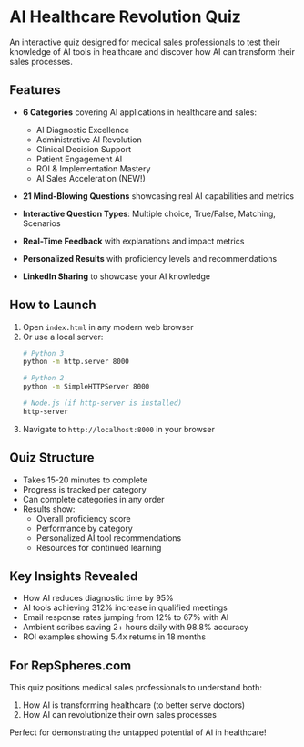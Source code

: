 # AI Healthcare Revolution Quiz

An interactive quiz designed for medical sales professionals to test their knowledge of AI tools in healthcare and discover how AI can transform their sales processes.

## Features

- **6 Categories** covering AI applications in healthcare and sales:
  - AI Diagnostic Excellence
  - Administrative AI Revolution
  - Clinical Decision Support
  - Patient Engagement AI
  - ROI & Implementation Mastery
  - AI Sales Acceleration (NEW!)

- **21 Mind-Blowing Questions** showcasing real AI capabilities and metrics
- **Interactive Question Types**: Multiple choice, True/False, Matching, Scenarios
- **Real-Time Feedback** with explanations and impact metrics
- **Personalized Results** with proficiency levels and recommendations
- **LinkedIn Sharing** to showcase your AI knowledge

## How to Launch

1. Open `index.html` in any modern web browser
2. Or use a local server:
   ```bash
   # Python 3
   python -m http.server 8000
   
   # Python 2
   python -m SimpleHTTPServer 8000
   
   # Node.js (if http-server is installed)
   http-server
   ```
3. Navigate to `http://localhost:8000` in your browser

## Quiz Structure

- Takes 15-20 minutes to complete
- Progress is tracked per category
- Can complete categories in any order
- Results show:
  - Overall proficiency score
  - Performance by category
  - Personalized AI tool recommendations
  - Resources for continued learning

## Key Insights Revealed

- How AI reduces diagnostic time by 95%
- AI tools achieving 312% increase in qualified meetings
- Email response rates jumping from 12% to 67% with AI
- Ambient scribes saving 2+ hours daily with 98.8% accuracy
- ROI examples showing 5.4x returns in 18 months

## For RepSpheres.com

This quiz positions medical sales professionals to understand both:
1. How AI is transforming healthcare (to better serve doctors)
2. How AI can revolutionize their own sales processes

Perfect for demonstrating the untapped potential of AI in healthcare!
